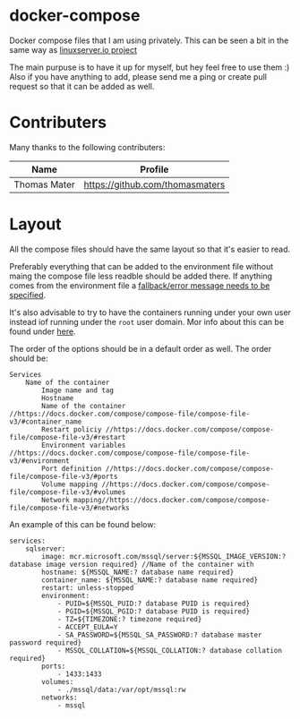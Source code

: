 # docker-compose
Docker compose files that I am using privately. This can be seen a bit in the same way as [linuxserver.io project](https://www.linuxserver.io/)

The main purpuse is to have it up for myself, but hey feel free to use them :) Also if you have anything to add, please send me a ping or create pull request so that it can be added as well. 

# Contributers
Many thanks to the following contributers:

| Name | Profile |
| -- | -- |
| Thomas Mater |  https://github.com/thomasmaters |

# Layout
All the compose files should have the same layout so that it's easier to read.

Preferably everything that can be added to the environment file without maing the compose file less readble should be added there. If anything comes from the environment file a [fallback/error message needs to be specified](https://docs.docker.com/reference/dockerfile/#environment-replacement).

It's also advisable to try to have the containers running under your own user instead iof running under the `root` user domain. Mor info about this can be found under [here](https://github.com/TimoTielens/docker-compose/documentation/puid_and_pgid.md).

The order of the options should be in a default order as well. The order should be:

    Services
        Name of the container
            Image name and tag
            Hostname
            Name of the container //https://docs.docker.com/compose/compose-file/compose-file-v3/#container_name
            Restart policiy //https://docs.docker.com/compose/compose-file/compose-file-v3/#restart
            Environment variables //https://docs.docker.com/compose/compose-file/compose-file-v3/#environment
            Port definition //https://docs.docker.com/compose/compose-file/compose-file-v3/#ports
            Volume mapping //https://docs.docker.com/compose/compose-file/compose-file-v3/#volumes
            Network mapping//https://docs.docker.com/compose/compose-file/compose-file-v3/#networks

An example of this can be found below:

    services:
	    sqlserver:
		    image: mcr.microsoft.com/mssql/server:${MSSQL_IMAGE_VERSION:? database image version required} //Name of the container with 
		    hostname: ${MSSQL_NAME:? database name required}
		    container_name: ${MSSQL_NAME:? database name required}
		    restart: unless-stopped
		    environment:
				- PUID=${MSSQL_PUID:? database PUID is required}
      			- PGID=${MSSQL_PGID:? database PUID is required}
			    - TZ=${TIMEZONE:? timezone required}
			    - ACCEPT_EULA=Y
			    - SA_PASSWORD=${MSSQL_SA_PASSWORD:? database master password required}
			    - MSSQL_COLLATION=${MSSQL_COLLATION:? database collation required}
			ports:
				- 1433:1433
			volumes:
				- ./mssql/data:/var/opt/mssql:rw
			networks:
				- mssql